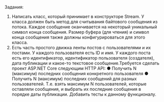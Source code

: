 ﻿Задания:
1. Написать класс, который принимает в конструкторе Stream. У класса должен быть метод для считывания байтового сообщения из потока. Каждое сообщение оканчивается на
некоторый уникальный символ конца сообщения. Размер буфера (для чтения) и символ конца сообщения также должны конфигурироваться для этого класса.
2. Есть часть простого движка ленты постов с пользователями и их постами. У каждого пользователя есть ID и имя. У каждого поста есть его идентификатор, идентификатор
пользователя (создателя), дата публикации и какое-то текстовое сообщение.Требуется сделать проект ASP.NET Core следующим HTTP API:
● Получить N (максимум) последних сообщения конкретного пользователя
● Получить N (максимум) последних сообщений для разных пользователей. Т.е. взять максимум N пользователей, которые оставляли сообщения, и выбрать их последние сообщения в порядке даты публикации.
Добавить тесты к данному функционалу.